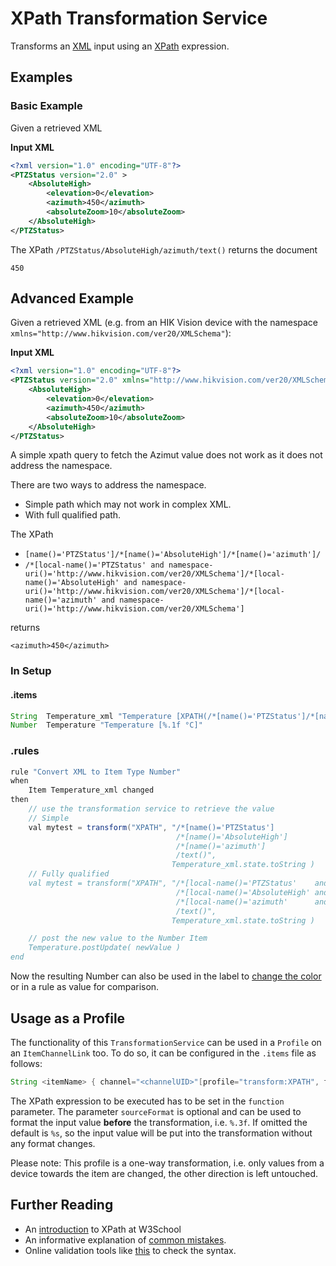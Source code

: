 # XPath Transformation Service

Transforms an [XML](https://www.w3.org/XML/) input using an [XPath](https://www.w3.org/TR/xpath/#section-Expressions) expression.

## Examples

### Basic Example

Given a retrieved XML

**Input XML**

```xml
<?xml version="1.0" encoding="UTF-8"?>
<PTZStatus version="2.0" >
    <AbsoluteHigh>
        <elevation>0</elevation>
        <azimuth>450</azimuth>
        <absoluteZoom>10</absoluteZoom>
    </AbsoluteHigh>
</PTZStatus>
```

The XPath `/PTZStatus/AbsoluteHigh/azimuth/text()` returns the document

```
450
```

## Advanced Example

Given a retrieved XML (e.g. from an HIK Vision device with the namespace `xmlns="http://www.hikvision.com/ver20/XMLSchema"`):

**Input XML**

```xml
<?xml version="1.0" encoding="UTF-8"?>
<PTZStatus version="2.0" xmlns="http://www.hikvision.com/ver20/XMLSchema">
    <AbsoluteHigh>
        <elevation>0</elevation>
        <azimuth>450</azimuth>
        <absoluteZoom>10</absoluteZoom>
    </AbsoluteHigh>
</PTZStatus>
```

A simple xpath query to fetch the Azimut value does not work as it does not address the namespace.

There are two ways to address the namespace.

- Simple path which may not work in complex XML.
- With full qualified path.

The XPath

- `[name()='PTZStatus']/*[name()='AbsoluteHigh']/*[name()='azimuth']/`
- `/*[local-name()='PTZStatus' and namespace-uri()='http://www.hikvision.com/ver20/XMLSchema']/*[local-name()='AbsoluteHigh' and namespace-uri()='http://www.hikvision.com/ver20/XMLSchema']/*[local-name()='azimuth' and namespace-uri()='http://www.hikvision.com/ver20/XMLSchema']`

returns

```
<azimuth>450</azimuth>
```

### In Setup

#### .items

```java
String  Temperature_xml "Temperature [XPATH(/*[name()='PTZStatus']/*[name()='AbsoluteHigh']/*[name()='azimuth']/):%s °C]" {...}
Number  Temperature "Temperature [%.1f °C]"
```

### .rules

```java
rule "Convert XML to Item Type Number"
when
    Item Temperature_xml changed
then
    // use the transformation service to retrieve the value
    // Simple
    val mytest = transform("XPATH", "/*[name()='PTZStatus']
                                     /*[name()='AbsoluteHigh']
                                     /*[name()='azimuth']
                                     /text()",
                                    Temperature_xml.state.toString )
    // Fully qualified
    val mytest = transform("XPATH", "/*[local-name()='PTZStatus'    and namespace-uri()='http://www.hikvision.com/ver20/XMLSchema']
                                     /*[local-name()='AbsoluteHigh' and namespace-uri()='http://www.hikvision.com/ver20/XMLSchema']
                                     /*[local-name()='azimuth'      and namespace-uri()='http://www.hikvision.com/ver20/XMLSchema']
                                     /text()",
                                    Temperature_xml.state.toString )

    // post the new value to the Number Item
    Temperature.postUpdate( newValue )
end
```

Now the resulting Number can also be used in the label to [change the color](https://docs.openhab.org/configuration/sitemaps.html#label-and-value-colors) or in a rule as value for comparison.

## Usage as a Profile

The functionality of this `TransformationService` can be used in a `Profile` on an `ItemChannelLink` too.
To do so, it can be configured in the `.items` file as follows:

```java
String <itemName> { channel="<channelUID>"[profile="transform:XPATH", function="<xpath>", sourceFormat="<valueFormat>"]}
```

The XPath expression to be executed has to be set in the `function` parameter.
The parameter `sourceFormat` is optional and can be used to format the input value **before** the transformation, i.e. `%.3f`.
If omitted the default is `%s`, so the input value will be put into the transformation without any format changes.

Please note: This profile is a one-way transformation, i.e. only values from a device towards the item are changed, the other direction is left untouched.

## Further Reading

- An [introduction](https://www.w3schools.com/xml/xpath_intro.asp) to XPath at W3School
- An informative explanation of [common mistakes](https://qxf2.com/blog/common-xpath-mistakes/).
- Online validation tools like [this](https://www.freeformatter.com/xpath-tester.html) to check the syntax.
